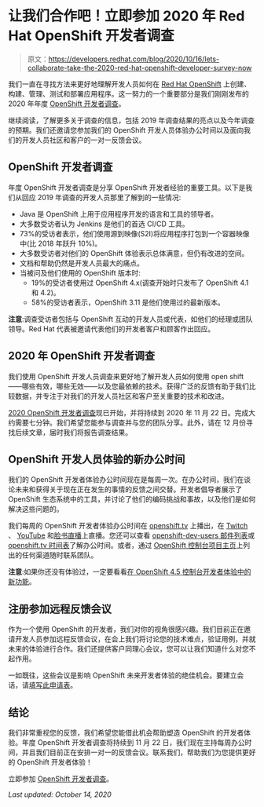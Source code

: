# 让我们合作吧！立即参加 2020 年 Red Hat OpenShift 开发者调查

> 原文：<https://developers.redhat.com/blog/2020/10/16/lets-collaborate-take-the-2020-red-hat-openshift-developer-survey-now>

我们一直在寻找方法来更好地理解开发人员如何在 [Red Hat OpenShift](https://developers.redhat.com/openshift/) 上创建、构建、管理、测试和部署应用程序。这一努力的一个重要部分是我们刚刚发布的 2020 年年度 [OpenShift 开发者调查](https://bit.ly/3cXWfX1)。

继续阅读，了解更多关于调查的信息，包括 2019 年调查结果的亮点以及今年调查的预期。我们还邀请您参加我们的 OpenShift 开发人员体验办公时间以及面向我们的开发人员社区和客户的一对一反馈会议。

## OpenShift 开发者调查

年度 OpenShift 开发者调查是分享 OpenShift 开发者经验的重要工具。以下是我们从回应 2019 年调查的开发人员那里了解到的一些情况:

*   Java 是 OpenShift 上用于应用程序开发的语言和工具的领导者。
*   大多数受访者认为 Jenkins 是他们的首选 CI/CD 工具。
*   73%的受访者表示，他们使用源到映像(S2I)将应用程序打包到一个容器映像中(比 2018 年跃升 10%)。
*   大多数受访者对他们的 OpenShift 体验表示总体满意，但仍有改进的空间。
*   文档和帮助仍然是开发人员最大的痛点。
*   当被问及他们使用的 OpenShift 版本时:
    *   19%的受访者使用过 OpenShift 4.x(调查开始时只发布了 OpenShift 4.1 和 4.2)。
    *   58%的受访者表示，OpenShift 3.11 是他们使用过的最新版本。

**注意**:调查受访者包括与 OpenShift 互动的开发人员或代表，如他们的经理或团队领导。Red Hat 代表被邀请代表他们的开发者客户和顾客作出回应。

## 2020 年 OpenShift 开发者调查

我们使用 OpenShift 开发人员调查来更好地了解开发人员如何使用 open shift——哪些有效，哪些无效——以及您最依赖的技术。获得广泛的反馈有助于我们比较数据，并专注于对我们的开发人员社区和客户至关重要的技术和改进。

[2020 OpenShift 开发者调查](https://bit.ly/3cXWfX1)现已开始，并将持续到 2020 年 11 月 22 日。完成大约需要七分钟。我们希望您能参与调查并与您的团队分享。此外，请在 12 月份寻找后续文章，届时我们将报告调查结果。

## OpenShift 开发人员体验的新办公时间

我们的 OpenShift 开发者体验办公时间现在是每周一次。在办公时间，我们在谈论未来和获得关于现在正在发生的事情的反馈之间交替。开发者倡导者展示了 OpenShift 生态系统中的工具，并讨论了他们的编码挑战和事故，以及他们是如何解决这些问题的。

我们每周的 OpenShift 开发者体验办公时间在 [openshift.tv](http://openshift.tv) 上播出，在 [Twitch](https://www.openshift.com/streaming/twitch?hsLang=en-us) 、 [YouTube](https://www.youtube.com/rhopenshift) 和[脸书直播](https://www.facebook.com/openshift/)上直播。您还可以查看 [openshift-dev-users 邮件列表](https://groups.google.com/forum/#!forum/openshift-dev-users)或 [openshift.tv 时间表](https://calendar.google.com/calendar/u/0/embed?src=redhatstreaming@gmail.com)了解办公时间。或者，通过 [OpenShift 控制台项目主页](https://github.com/openshift/console)上列出的任何渠道随时联系团队。

**注意**:如果你还没有体验过，一定要看看[在 OpenShift 4.5 控制台开发者体验中的新功能](https://developers.redhat.com/blog/2020/07/16/whats-new-in-the-openshift-4-5-console-developer-experience/)。

## 注册参加远程反馈会议

作为一个使用 OpenShift 的开发者，我们对你的视角很感兴趣。我们目前正在邀请开发人员参加远程反馈会议，在会上我们将讨论您的技术难点，验证用例，并就未来的体验进行合作。我们还提供客户同理心会议，您可以让我们知道什么对您不起作用。

一如既往，这些会议是影响 OpenShift 未来开发者体验的绝佳机会。要建立会话，请[填写此申请表](https://forms.gle/dv5x8iQRjg7VvCw19)。

## 结论

我们非常重视您的反馈，我们希望您能借此机会帮助塑造 OpenShift 的开发者体验。年度 OpenShift 开发者调查将持续到 11 月 22 日，我们现在主持每周办公时间，并且我们目前正在安排一对一的反馈会议。联系我们，帮助我们为您提供更好的 OpenShift 开发者体验！

立即参加 [OpenShift 开发者调查](https://redhatvoc.co1.qualtrics.com/jfe/form/SV_cTvjNzMTmsFHILH?blog)。

*Last updated: October 14, 2020*